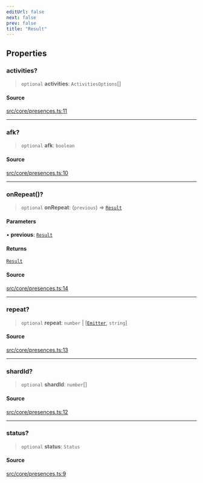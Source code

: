 ```yaml
---
editUrl: false
next: false
prev: false
title: "Result"
---
```


## Properties

### activities?

> `optional` **activities**: `ActivitiesOptions`[]

#### Source

[src/core/presences.ts:11](https://github.com/sern-handler/handler/blob/91b3768e376cfe22ec37d8ab44f4e4a4dfe8a1e8/src/core/presences.ts#L11)

***

### afk?

> `optional` **afk**: `boolean`

#### Source

[src/core/presences.ts:10](https://github.com/sern-handler/handler/blob/91b3768e376cfe22ec37d8ab44f4e4a4dfe8a1e8/src/core/presences.ts#L10)

***

### onRepeat()?

> `optional` **onRepeat**: (`previous`) => [`Result`](/api/namespaces/presence/interfaces/result/)

#### Parameters

• **previous**: [`Result`](/api/namespaces/presence/interfaces/result/)

#### Returns

[`Result`](/api/namespaces/presence/interfaces/result/)

#### Source

[src/core/presences.ts:14](https://github.com/sern-handler/handler/blob/91b3768e376cfe22ec37d8ab44f4e4a4dfe8a1e8/src/core/presences.ts#L14)

***

### repeat?

> `optional` **repeat**: `number` \| [[`Emitter`](/api/interfaces/emitter/), `string`]

#### Source

[src/core/presences.ts:13](https://github.com/sern-handler/handler/blob/91b3768e376cfe22ec37d8ab44f4e4a4dfe8a1e8/src/core/presences.ts#L13)

***

### shardId?

> `optional` **shardId**: `number`[]

#### Source

[src/core/presences.ts:12](https://github.com/sern-handler/handler/blob/91b3768e376cfe22ec37d8ab44f4e4a4dfe8a1e8/src/core/presences.ts#L12)

***

### status?

> `optional` **status**: `Status`

#### Source

[src/core/presences.ts:9](https://github.com/sern-handler/handler/blob/91b3768e376cfe22ec37d8ab44f4e4a4dfe8a1e8/src/core/presences.ts#L9)
